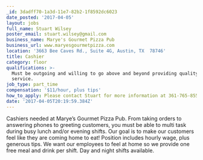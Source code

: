 ```yaml
---
_id: 3dadff70-1a3d-11e7-82b2-1f8592dc6023
date_posted: '2017-04-05'
layout: jobs
full_name: Stuart Wilsey
poster_email: stuart.wilsey@gmail.com
business_name: Marye's Gourmet Pizza Pub
business_url: www.maryesgourmetpizza.com
location: '3663 Bee Caves Rd., Suite 4G, Austin, TX  78746'
title: Cashier
category: floor
qualifications: >-
  Must be outgoing and willing to go above and beyond providing quality customer
  service.
job_type: part_time
compensation: '$11/hour, plus tips'
how_to_apply: Please contact Stuart for more information at 361-765-8550.
date: '2017-04-05T20:19:59.384Z'
---
```

Cashiers needed at Marye’s Gourmet Pizza Pub. From taking orders to answering phones to greeting customers, you must be able to multi task during busy lunch and/or evening shifts. Our goal is to make our customers feel like they are coming home to eat! Position includes hourly wage, plus generous tips. We want our employees to feel at home so we provide one free meal and drink per shift. Day and night shifts available.
